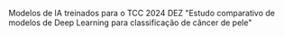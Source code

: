 Modelos de IA treinados para o TCC 2024 DEZ "Estudo comparativo de modelos de Deep Learning para classificação de câncer de pele"
